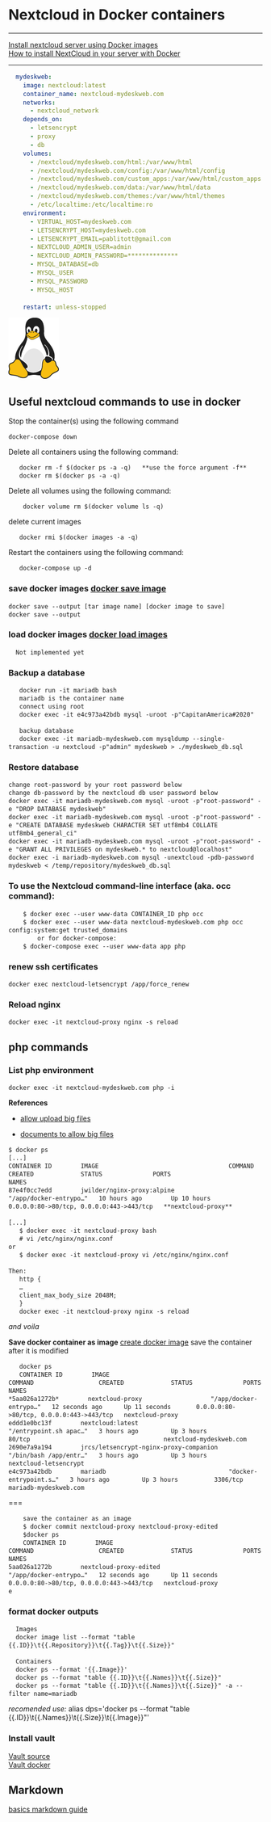 
# Nextcloud in Docker containers
---
[Install nextcloud server using Docker images](https://hub.docker.com/_/nextcloud)<br/>
[How to install NextCloud in your server with Docker](https://blog.ssdnodes.com/blog/installing-nextcloud-docker/)

---
```yaml {.line-numbers}
  mydeskweb:
    image: nextcloud:latest
    container_name: nextcloud-mydeskweb.com
    networks:
      - nextcloud_network
    depends_on:
      - letsencrypt
      - proxy
      - db
    volumes:
      - /nextcloud/mydeskweb.com/html:/var/www/html
      - /nextcloud/mydeskweb.com/config:/var/www/html/config
      - /nextcloud/mydeskweb.com/custom_apps:/var/www/html/custom_apps
      - /nextcloud/mydeskweb.com/data:/var/www/html/data
      - /nextcloud/mydeskweb.com/themes:/var/www/html/themes
      - /etc/localtime:/etc/localtime:ro
    environment:
      - VIRTUAL_HOST=mydeskweb.com
      - LETSENCRYPT_HOST=mydeskweb.com
      - LETSENCRYPT_EMAIL=pablitott@gmail.com
      - NEXTCLOUD_ADMIN_USER=admin
      - NEXTCLOUD_ADMIN_PASSWORD=**************
      - MYSQL_DATABASE=db
      - MYSQL_USER
      - MYSQL_PASSWORD 
      - MYSQL_HOST

    restart: unless-stopped

```
![Tux, Linux](tux.png)
## Useful nextcloud commands to use in docker

Stop the container(s) using the following command
```
docker-compose down
```

Delete all containers using the following command:

```
   docker rm -f $(docker ps -a -q)   **use the force argument -f**
   docker rm $(docker ps -a -q)
```

Delete all volumes using the following command:
```
    docker volume rm $(docker volume ls -q)
```

delete current images
```
   docker rmi $(docker images -a -q)
```

Restart the containers using the following command:
```
   docker-compose up -d
```
### save docker images [docker save image](https://docs.docker.com/engine/reference/commandline/save/)
```
docker save --output [tar image name] [docker image to save]
docker save --output 
```
### load docker images [docker load images](https://docs.docker.com/engine/reference/commandline/load/)
```
  Not implemented yet
```

### Backup a database
```
   docker run -it mariadb bash
   mariadb is the container name
   connect using root
   docker exec -it e4c973a42bdb mysql -uroot -p"CapitanAmerica#2020"

   backup database
   docker exec -it mariadb-mydeskweb.com mysqldump --single-transaction -u nextcloud -p"admin" mydeskweb > ./mydeskweb_db.sql
```
### Restore database
```
change root-password by your root password below
change db-password by the nextcloud db user password below
docker exec -it mariadb-mydeskweb.com mysql -uroot -p"root-password" -e "DROP DATABASE mydeskweb"
docker exec -it mariadb-mydeskweb.com mysql -uroot -p"root-password" -e "CREATE DATABASE mydeskweb CHARACTER SET utf8mb4 COLLATE utf8mb4_general_ci"
docker exec -it mariadb-mydeskweb.com mysql -uroot -p"root-password" -e "GRANT ALL PRIVILEGES on mydeskweb.* to nextcloud@localhost"
docker exec -i mariadb-mydeskweb.com mysql -unextcloud -pdb-password mydeskweb < /temp/repository/mydeskweb_db.sql

```

### To use the Nextcloud command-line interface (aka. occ command):
```
    $ docker exec --user www-data CONTAINER_ID php occ
    $ docker exec --user www-data nextcloud-mydeskweb.com php occ config:system:get trusted_domains
        or for docker-compose:
    $ docker-compose exec --user www-data app php 
```

### renew ssh certificates
```
docker exec nextcloud-letsencrypt /app/force_renew
```

### Reload nginx
```
docker exec -it nextcloud-proxy nginx -s reload
```

## php commands
### List php environment
```
docker exec -it nextcloud-mydeskweb.com php -i
```

**References**
- [allow upload big files](https://help.nextcloud.com/t/nextcloud-17-0-0-on-docker-container-where-is-the-php-ini-file/63413/10)

- [documents to allow big files](https://docs.nextcloud.com/server/17/admin_manual/configuration_files/big_file_upload_configuration.html)


```
$ docker ps
[...]
CONTAINER ID        IMAGE                                    COMMAND                  CREATED             STATUS              PORTS                                      NAMES
87e4f0cc7edd        jwilder/nginx-proxy:alpine               "/app/docker-entrypo…"   10 hours ago        Up 10 hours         0.0.0.0:80->80/tcp, 0.0.0.0:443->443/tcp   **nextcloud-proxy**

[...]
   $ docker exec -it nextcloud-proxy bash
   # vi /etc/nginx/nginx.conf
or 
   $ docker exec -it nextcloud-proxy vi /etc/nginx/nginx.conf

Then:
   http {
   …
   client_max_body_size 2048M;
   }
   docker exec -it nextcloud-proxy nginx -s reload
```
*and voila*

**Save docker container as image**
[create docker image](https://www.scalyr.com/blog/create-docker-image/)
save the container after it is modified

```
   docker ps
   CONTAINER ID        IMAGE                                    COMMAND                  CREATED             STATUS              PORTS                                      NAMES
*5aa026a1272b*        nextcloud-proxy                   "/app/docker-entrypo…"   12 seconds ago      Up 11 seconds       0.0.0.0:80->80/tcp, 0.0.0.0:443->443/tcp   nextcloud-proxy
eddd1e0bc13f        nextcloud:latest                         "/entrypoint.sh apac…"   3 hours ago         Up 3 hours          80/tcp                                     nextcloud-mydeskweb.com
2690e7a9a194        jrcs/letsencrypt-nginx-proxy-companion   "/bin/bash /app/entr…"   3 hours ago         Up 3 hours                                                     nextcloud-letsencrypt
e4c973a42bdb        mariadb                                  "docker-entrypoint.s…"   3 hours ago         Up 3 hours          3306/tcp                                   mariadb-mydeskweb.com

```
===
```
    save the container as an image
    $ docker commit nextcloud-proxy nextcloud-proxy-edited
    $docker ps
    CONTAINER ID        IMAGE                                    COMMAND                  CREATED             STATUS              PORTS                                      NAMES
5aa026a1272b        nextcloud-proxy-edited                   "/app/docker-entrypo…"   12 seconds ago      Up 11 seconds       0.0.0.0:80->80/tcp, 0.0.0.0:443->443/tcp   nextcloud-proxy
e

```
### format docker outputs
```
  Images
  docker image list --format "table {{.ID}}\t{{.Repository}}\t{{.Tag}}\t{{.Size}}"

  Containers
  docker ps --format '{{.Image}}'
  docker ps --format "table {{.ID}}\t{{.Names}}\t{{.Size}}"
  docker ps --format "table {{.ID}}\t{{.Names}}\t{{.Size}}" -a --filter name=mariadb
```
*recomended use:* alias dps='docker ps --format "table {{.ID}}\t{{.Names}}\t{{.Size}}\t{{.Image}}"'

### Install vault
   [Vault source](https://learn.hashicorp.com/tutorials/vault/getting-started-install)<br/>
   [Vault docker](https://hub.docker.com/_/vault)

## Markdown 
   [basics markdown guide](https://www.markdownguide.org/basic-syntax/)
